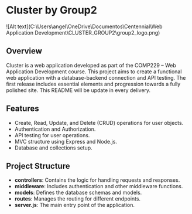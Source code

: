# Cluster by Group2

![Alt text](C:\Users\angel\OneDrive\Documentos\Centennial\Web Application Development\CLUSTER_GROUP2\group2_logo.png)

## Overview
Cluster is a web application developed as part of the COMP229 – Web Application Development course. This project aims to create a functional web application with a database-backend connection and API testing. The first release includes essential elements and progression towards a fully polished site. This README will be update in every delivery.

## Features
- Create, Read, Update, and Delete (CRUD) operations for user objects.
- Authentication and Authorization.
- API testing for user operations.
- MVC structure using Express and Node.js.
- Database and collections setup.

## Project Structure
- **controllers**: Contains the logic for handling requests and responses.
- **middleware**: Includes authentication and other middleware functions.
- **models**: Defines the database schemas and models.
- **routes**: Manages the routing for different endpoints.
- **server.js**: The main entry point of the application.

